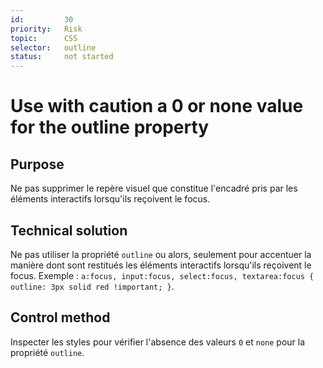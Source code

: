 ```yaml
---
id:         30
priority:   Risk
topic:      CSS
selector:   outline
status:     not started
---
```


# Use with caution a 0 or none value for the outline property

## Purpose

Ne pas supprimer le repère visuel que constitue l'encadré pris par les éléments interactifs lorsqu'ils reçoivent le focus.

## Technical solution

Ne pas utiliser la propriété `outline` ou alors, seulement pour accentuer la manière dont sont restitués les éléments interactifs lorsqu'ils reçoivent le focus. Exemple : `a:focus, input:focus, select:focus, textarea:focus { outline: 3px solid red !important; }`.

## Control method

Inspecter les styles pour vérifier l'absence des valeurs `0` et `none` pour la propriété `outline`.